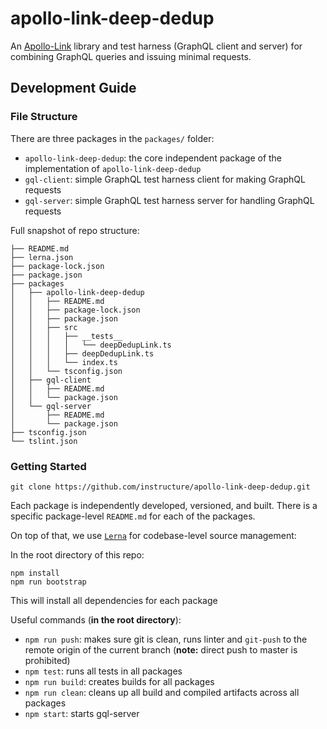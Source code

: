 # apollo-link-deep-dedup

An [Apollo-Link](https://www.apollographql.com/docs/link/) library and test harness (GraphQL client and server) for combining GraphQL queries and issuing minimal requests.

## Development Guide

### File Structure

There are three packages in the `packages/` folder:

- `apollo-link-deep-dedup`: the core independent package of the implementation of `apollo-link-deep-dedup`
- `gql-client`: simple GraphQL test harness client for making GraphQL requests
- `gql-server`: simple GraphQL test harness server for handling GraphQL requests

Full snapshot of repo structure:

```text
├── README.md
├── lerna.json
├── package-lock.json
├── package.json
├── packages
│   ├── apollo-link-deep-dedup
│   │   ├── README.md
│   │   ├── package-lock.json
│   │   ├── package.json
│   │   ├── src
│   │   │   ├── __tests__
│   │   │   │   └── deepDedupLink.ts
│   │   │   ├── deepDedupLink.ts
│   │   │   └── index.ts
│   │   └── tsconfig.json
│   ├── gql-client
│   │   ├── README.md
│   │   └── package.json
│   └── gql-server
│       ├── README.md
│       └── package.json
├── tsconfig.json
└── tslint.json
```

### Getting Started

```shell
git clone https://github.com/instructure/apollo-link-deep-dedup.git
```

Each package is independently developed, versioned, and built. There is a specific package-level `README.md` for each of the packages.

On top of that, we use [`Lerna`](https://lernajs.io/) for codebase-level source management:

In the root directory of this repo:

```shell
npm install
npm run bootstrap
```

This will install all dependencies for each package

Useful commands (__in the root directory__):

- `npm run push`: makes sure git is clean, runs linter and `git-push` to the remote origin of the current branch (__note:__ direct push to master is prohibited)
- `npm test`: runs all tests in all packages
- `npm run build`: creates builds for all packages
- `npm run clean`: cleans up all build and compiled artifacts across all packages
- `npm start`: starts gql-server
